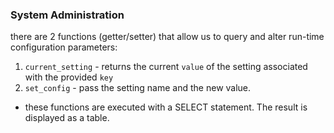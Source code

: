 
### System Administration
there are 2 functions (getter/setter) that allow us to query and alter run-time configuration parameters:
1. `current_setting` - returns the current `value` of the setting associated with the provided `key`
2. `set_config` - pass the setting name and the new value.
- these functions are executed with a SELECT statement. The result is displayed as a table.
